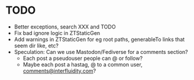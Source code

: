 # TODO

 - Better exceptions, search XXX and TODO
 - Fix bad ignore logic in ZTStaticGen
 - Add warnings in ZTStaticGen for eg root paths, 
   generableTo links that seem dir like, etc?
 - Speculation: Can we use Mastodon/Fediverse for a comments
   section?
   - Each post a pseudouser people can @ or follow?
   - Maybe each post a hastag, @ to a common user, 
     comments@interfluidity.com?
